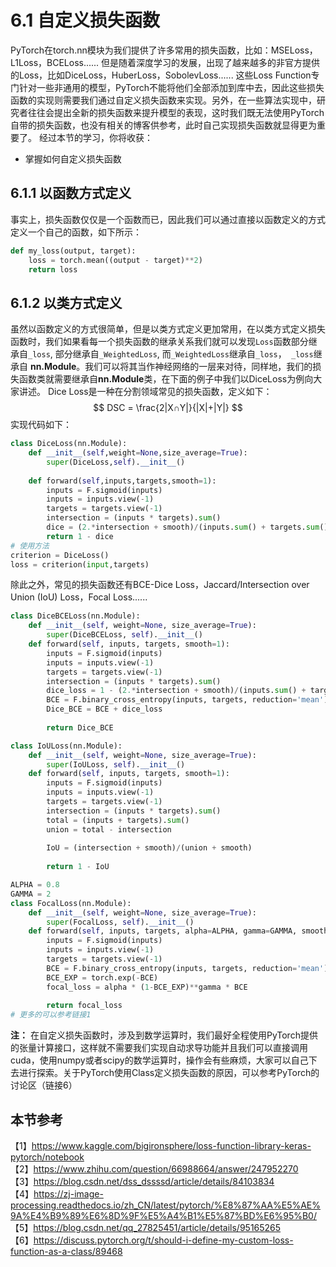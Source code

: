 # 6.1 自定义损失函数
PyTorch在torch.nn模块为我们提供了许多常用的损失函数，比如：MSELoss，L1Loss，BCELoss...... 但是随着深度学习的发展，出现了越来越多的非官方提供的Loss，比如DiceLoss，HuberLoss，SobolevLoss...... 这些Loss Function专门针对一些非通用的模型，PyTorch不能将他们全部添加到库中去，因此这些损失函数的实现则需要我们通过自定义损失函数来实现。另外，在一些算法实现中，研究者往往会提出全新的损失函数来提升模型的表现，这时我们既无法使用PyTorch自带的损失函数，也没有相关的博客供参考，此时自己实现损失函数就显得更为重要了。
经过本节的学习，你将收获：
- 掌握如何自定义损失函数
## 6.1.1 以函数方式定义
事实上，损失函数仅仅是一个函数而已，因此我们可以通过直接以函数定义的方式定义一个自己的函数，如下所示：
```python
def my_loss(output, target):
    loss = torch.mean((output - target)**2)
    return loss
```
## 6.1.2 以类方式定义
虽然以函数定义的方式很简单，但是以类方式定义更加常用，在以类方式定义损失函数时，我们如果看每一个损失函数的继承关系我们就可以发现`Loss`函数部分继承自`_loss`, 部分继承自`_WeightedLoss`, 而`_WeightedLoss`继承自`_loss`，` _loss`继承自 **nn.Module**。我们可以将其当作神经网络的一层来对待，同样地，我们的损失函数类就需要继承自**nn.Module**类，在下面的例子中我们以DiceLoss为例向大家讲述。
Dice Loss是一种在分割领域常见的损失函数，定义如下：
$$
DSC = \frac{2|X∩Y|}{|X|+|Y|}
$$
实现代码如下：
```python
class DiceLoss(nn.Module):
    def __init__(self,weight=None,size_average=True):
        super(DiceLoss,self).__init__()
        
    def forward(self,inputs,targets,smooth=1):
        inputs = F.sigmoid(inputs)       
        inputs = inputs.view(-1)
        targets = targets.view(-1)
        intersection = (inputs * targets).sum()                   
        dice = (2.*intersection + smooth)/(inputs.sum() + targets.sum() + smooth)  
        return 1 - dice
# 使用方法    
criterion = DiceLoss()
loss = criterion(input,targets)
```
除此之外，常见的损失函数还有BCE-Dice Loss，Jaccard/Intersection over Union (IoU) Loss，Focal Loss......
```python
class DiceBCELoss(nn.Module):
    def __init__(self, weight=None, size_average=True):
        super(DiceBCELoss, self).__init__()
    def forward(self, inputs, targets, smooth=1):
        inputs = F.sigmoid(inputs)       
        inputs = inputs.view(-1)
        targets = targets.view(-1)
        intersection = (inputs * targets).sum()                     
        dice_loss = 1 - (2.*intersection + smooth)/(inputs.sum() + targets.sum() + smooth)  
        BCE = F.binary_cross_entropy(inputs, targets, reduction='mean')
        Dice_BCE = BCE + dice_loss
        
        return Dice_BCE
```

```python
class IoULoss(nn.Module):
    def __init__(self, weight=None, size_average=True):
        super(IoULoss, self).__init__()
    def forward(self, inputs, targets, smooth=1):
        inputs = F.sigmoid(inputs)       
        inputs = inputs.view(-1)
        targets = targets.view(-1)
        intersection = (inputs * targets).sum()
        total = (inputs + targets).sum()
        union = total - intersection 
        
        IoU = (intersection + smooth)/(union + smooth)
                
        return 1 - IoU
```

```python
ALPHA = 0.8
GAMMA = 2
class FocalLoss(nn.Module):
    def __init__(self, weight=None, size_average=True):
        super(FocalLoss, self).__init__()
    def forward(self, inputs, targets, alpha=ALPHA, gamma=GAMMA, smooth=1):
        inputs = F.sigmoid(inputs)       
        inputs = inputs.view(-1)
        targets = targets.view(-1)
        BCE = F.binary_cross_entropy(inputs, targets, reduction='mean')
        BCE_EXP = torch.exp(-BCE)
        focal_loss = alpha * (1-BCE_EXP)**gamma * BCE
                       
        return focal_loss
# 更多的可以参考链接1
```
**注：**
在自定义损失函数时，涉及到数学运算时，我们最好全程使用PyTorch提供的张量计算接口，这样就不需要我们实现自动求导功能并且我们可以直接调用cuda，使用numpy或者scipy的数学运算时，操作会有些麻烦，大家可以自己下去进行探索。关于PyTorch使用Class定义损失函数的原因，可以参考PyTorch的讨论区（链接6）

## 本节参考
【1】https://www.kaggle.com/bigironsphere/loss-function-library-keras-pytorch/notebook  
【2】https://www.zhihu.com/question/66988664/answer/247952270  
【3】https://blog.csdn.net/dss_dssssd/article/details/84103834  
【4】https://zj-image-processing.readthedocs.io/zh_CN/latest/pytorch/%E8%87%AA%E5%AE%9A%E4%B9%89%E6%8D%9F%E5%A4%B1%E5%87%BD%E6%95%B0/  
【5】https://blog.csdn.net/qq_27825451/article/details/95165265  
【6】https://discuss.pytorch.org/t/should-i-define-my-custom-loss-function-as-a-class/89468  
